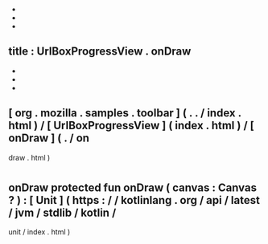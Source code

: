 -
-
-
title
:
UrlBoxProgressView
.
onDraw
-
-
-
-
[
org
.
mozilla
.
samples
.
toolbar
]
(
.
.
/
index
.
html
)
/
[
UrlBoxProgressView
]
(
index
.
html
)
/
[
onDraw
]
(
.
/
on
-
draw
.
html
)
#
onDraw
protected
fun
onDraw
(
canvas
:
Canvas
?
)
:
[
Unit
]
(
https
:
/
/
kotlinlang
.
org
/
api
/
latest
/
jvm
/
stdlib
/
kotlin
/
-
unit
/
index
.
html
)
